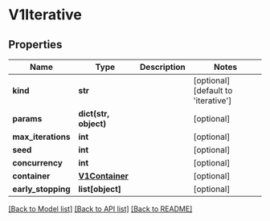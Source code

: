 # V1Iterative

## Properties
Name | Type | Description | Notes
------------ | ------------- | ------------- | -------------
**kind** | **str** |  | [optional] [default to 'iterative']
**params** | **dict(str, object)** |  | [optional] 
**max_iterations** | **int** |  | [optional] 
**seed** | **int** |  | [optional] 
**concurrency** | **int** |  | [optional] 
**container** | [**V1Container**](V1Container.md) |  | [optional] 
**early_stopping** | **list[object]** |  | [optional] 

[[Back to Model list]](../README.md#documentation-for-models) [[Back to API list]](../README.md#documentation-for-api-endpoints) [[Back to README]](../README.md)


